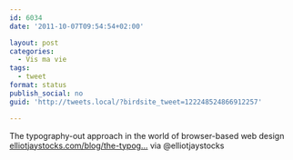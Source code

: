 ```yaml
---
id: 6034
date: '2011-10-07T09:54:54+02:00'

layout: post
categories:
  - Vis ma vie
tags:
  - tweet
format: status
publish_social: no
guid: 'http://tweets.local/?birdsite_tweet=122248524866912257'

---
```


The typography-out approach in the world of browser-based web design [elliotjaystocks.com/blog/the-typog…](http://elliotjaystocks.com/blog/the-typography-out-approach-in-the-world-of-browser-based-web-design/) via @elliotjaystocks